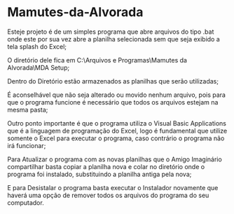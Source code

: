 # Mamutes-da-Alvorada
Esteje projeto é de um simples programa que abre arquivos do tipo .bat onde este por sua vez abre a planilha selecionada sem que seja exibido a tela splash do Excel;

O diretório dele fica em C:\Arquivos e Programas\Mamutes da Alvorada\MDA Setup;

Dentro do Diretório estão armazenados as planilhas que serão utilizadas;

É aconselhável que não seja alterado ou movido nenhum arquivo, pois para que o programa funcione é necessário que todos os arquivos estejam na mesma pasta;

Outro ponto importante é que o programa utiliza o Visual Basic Applications que é a linguagem de programação do Excel, logo é fundamental que utilize somente o Excel para executar o programa, caso contrário o programa não irá funcionar;

Para Atualizar o programa com as novas planilhas que o Amigo Imaginário compartilhar basta copiar a planilha nova e colar no diretório onde o programa foi instalado, substituindo a planilha antiga pela nova;

E para Desistalar o programa basta executar o Instalador novamente que haverá uma opção de remover todos os arquivos do programa do seu computador.


